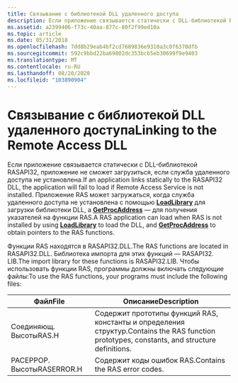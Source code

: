 ```yaml
---
title: Связывание с библиотекой DLL удаленного доступа
description: Если приложение связывается статически с DLL-библиотекой RASAPI32, приложение не сможет загрузиться, если служба удаленного доступа не установлена.
ms.assetid: a2399406-f73c-40aa-877c-80f2f99ed10a
ms.topic: article
ms.date: 05/31/2018
ms.openlocfilehash: 7dd8b29eab4bf2cd7689836e9310a3c0f6370dfb
ms.sourcegitcommit: 592c9bbd22ba69802dc353bcb5eb30699f9e9403
ms.translationtype: MT
ms.contentlocale: ru-RU
ms.lasthandoff: 08/20/2020
ms.locfileid: "103890904"
---
```

# <a name="linking-to-the-remote-access-dll"></a><span data-ttu-id="f56fa-103">Связывание с библиотекой DLL удаленного доступа</span><span class="sxs-lookup"><span data-stu-id="f56fa-103">Linking to the Remote Access DLL</span></span>

<span data-ttu-id="f56fa-104">Если приложение связывается статически с DLL-библиотекой RASAPI32, приложение не сможет загрузиться, если служба удаленного доступа не установлена.</span><span class="sxs-lookup"><span data-stu-id="f56fa-104">If an application links statically to the RASAPI32 DLL, the application will fail to load if Remote Access Service is not installed.</span></span> <span data-ttu-id="f56fa-105">Приложение RAS может загружаться, когда служба удаленного доступа не установлена с помощью [**LoadLibrary**](/windows/win32/api/libloaderapi/nf-libloaderapi-loadlibrarya) для загрузки библиотеки DLL, а [**GetProcAddress**](/windows/win32/api/libloaderapi/nf-libloaderapi-getprocaddress) — для получения указателей на функции RAS.</span><span class="sxs-lookup"><span data-stu-id="f56fa-105">A RAS application can load when RAS is not installed by using [**LoadLibrary**](/windows/win32/api/libloaderapi/nf-libloaderapi-loadlibrarya) to load the DLL, and [**GetProcAddress**](/windows/win32/api/libloaderapi/nf-libloaderapi-getprocaddress) to obtain pointers to the RAS functions.</span></span>

<span data-ttu-id="f56fa-106">Функции RAS находятся в RASAPI32.DLL.</span><span class="sxs-lookup"><span data-stu-id="f56fa-106">The RAS functions are located in RASAPI32.DLL.</span></span> <span data-ttu-id="f56fa-107">Библиотека импорта для этих функций — RASAPI32. LIB.</span><span class="sxs-lookup"><span data-stu-id="f56fa-107">The import library for these functions is RASAPI32.LIB.</span></span> <span data-ttu-id="f56fa-108">Чтобы использовать функции RAS, программы должны включать следующие файлы:</span><span class="sxs-lookup"><span data-stu-id="f56fa-108">To use the RAS functions, your programs must include the following files:</span></span>



| <span data-ttu-id="f56fa-109">Файл</span><span class="sxs-lookup"><span data-stu-id="f56fa-109">File</span></span>       | <span data-ttu-id="f56fa-110">Описание</span><span class="sxs-lookup"><span data-stu-id="f56fa-110">Description</span></span>                                                                 |
|------------|-----------------------------------------------------------------------------|
| <span data-ttu-id="f56fa-111">Соединяющ. Высоты</span><span class="sxs-lookup"><span data-stu-id="f56fa-111">RAS.H</span></span>      | <span data-ttu-id="f56fa-112">Содержит прототипы функций RAS, константы и определения структур.</span><span class="sxs-lookup"><span data-stu-id="f56fa-112">Contains the RAS function prototypes, constants, and structure definitions.</span></span> |
| <span data-ttu-id="f56fa-113">РАСЕРРОР. Высоты</span><span class="sxs-lookup"><span data-stu-id="f56fa-113">RASERROR.H</span></span> | <span data-ttu-id="f56fa-114">Содержит коды ошибок RAS.</span><span class="sxs-lookup"><span data-stu-id="f56fa-114">Contains the RAS error codes.</span></span>                                               |



 

 

 